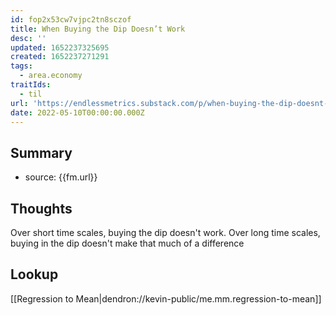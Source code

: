 ```yaml
---
id: fop2x53cw7vjpc2tn8sczof
title: When Buying the Dip Doesn’t Work
desc: ''
updated: 1652237325695
created: 1652237271291
tags:
  - area.economy
traitIds:
  - til
url: 'https://endlessmetrics.substack.com/p/when-buying-the-dip-doesnt-work-an'
date: 2022-05-10T00:00:00.000Z
---
```


## Summary
- source: {{fm.url}}

## Thoughts
Over short time scales, buying the dip doesn't work. Over long time scales, buying in the dip doesn't make that much of a difference

## Lookup
[[Regression to Mean|dendron://kevin-public/me.mm.regression-to-mean]]
